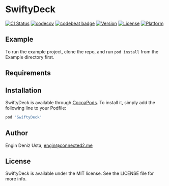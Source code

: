 # SwiftyDeck

[![CI Status](https://img.shields.io/travis/edusta/SwiftyDeck.svg?style=flat)](https://travis-ci.org/edusta/SwiftyDeck)
[![codecov](https://codecov.io/gh/edusta/SwiftyDeck/branch/master/graph/badge.svg)](https://codecov.io/gh/edusta/SwiftyDeck)
[![codebeat badge](https://codebeat.co/badges/14eacffa-15a9-4f3e-b1eb-4b478d2b59e9)](https://codebeat.co/projects/github-com-edusta-swiftydeck-master)
[![Version](https://img.shields.io/cocoapods/v/SwiftyDeck.svg?style=flat)](https://cocoapods.org/pods/SwiftyDeck)
[![License](https://img.shields.io/cocoapods/l/SwiftyDeck.svg?style=flat)](https://cocoapods.org/pods/SwiftyDeck)
[![Platform](https://img.shields.io/cocoapods/p/SwiftyDeck.svg?style=flat)](https://cocoapods.org/pods/SwiftyDeck)

## Example

To run the example project, clone the repo, and run `pod install` from the Example directory first.

## Requirements

## Installation

SwiftyDeck is available through [CocoaPods](https://cocoapods.org). To install
it, simply add the following line to your Podfile:

```ruby
pod 'SwiftyDeck'
```

## Author

Engin Deniz Usta, engin@connected2.me

## License

SwiftyDeck is available under the MIT license. See the LICENSE file for more info.
